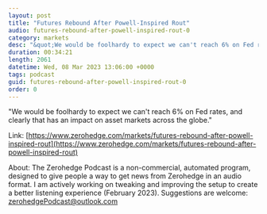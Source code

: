 ```yaml
---
layout: post
title: "Futures Rebound After Powell-Inspired Rout"
audio: futures-rebound-after-powell-inspired-rout-0
category: markets
desc: "&quot;We would be foolhardy to expect we can't reach 6% on Fed rates, and clearly that has an impact on asset markets across the globe.&quot;"
duration: 00:34:21
length: 2061
datetime: Wed, 08 Mar 2023 13:06:00 +0000
tags: podcast
guid: futures-rebound-after-powell-inspired-rout-0
order: 0
---
```

&quot;We would be foolhardy to expect we can't reach 6% on Fed rates, and clearly that has an impact on asset markets across the globe.&quot;

Link: [https://www.zerohedge.com/markets/futures-rebound-after-powell-inspired-rout](https://www.zerohedge.com/markets/futures-rebound-after-powell-inspired-rout)

About: The Zerohedge Podcast is a non-commercial, automated program, designed to give people a way to get news from Zerohedge in an audio format.  I am actively working on tweaking and improving the setup to create a better listening experience (February 2023).  Suggestions are welcome: [zerohedgePodcast@outlook.com](mailto:zerohedgePodcast@outlook.com)
